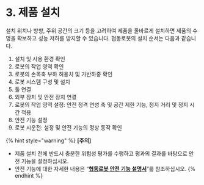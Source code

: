 ﻿# 3. 제품 설치

설치 위치나 방향, 주위 공간의 크기 등을 고려하여 제품을 올바르게 설치하면 제품의 수명을 확보하고 성능 저하를 방지할 수 있습니다. 협동로봇의 설치 순서는 다음과 같습니다.

1. 설치 및 사용 환경 확인
2. 로봇의 작업 영역 확인
3. 로봇의 손목축 부하 허용치 및 가반하중 확인
4. 로봇 시스템 구성 및 설치
5. 툴 연결
6. 외부 장치 및 안전 장치 연결
7. 로봇의 작업 영역 설정: 안전 정격 연성 축 및 공간 제한 기능, 정지 거리 및 정지 시간 적용
8. 안전 기능 설정
9. 로봇 시운전: 설정 및 안전 기능의 정상 동작 확인

{% hint style="warning" %}
**\[주의]**

* 제품 설치 전에 반드시 충분한 위험성 평가를 수행하고 평과의 결과를 바탕으로 안전 기능을 설정하십시오.
* 안전 기능에 대한 자세한 내용은 “[**협동로봇 안전 기능 설명서**](https://hyundai-robotics.gitbook.io/cobot-safety-function/)”를 참조하십시오.
{% endhint %}
